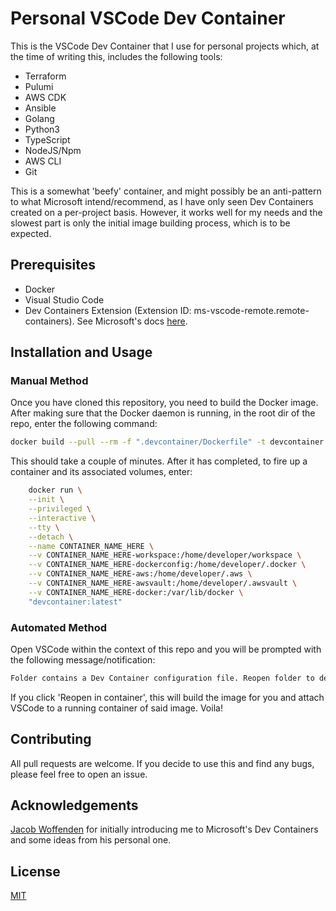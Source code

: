 # Personal VSCode Dev Container
This is the VSCode Dev Container that I use for personal projects which, at the time of writing this, includes the following tools:

* Terraform
* Pulumi
* AWS CDK
* Ansible
* Golang
* Python3
* TypeScript
* NodeJS/Npm   
* AWS CLI 
* Git

This is a somewhat 'beefy' container, and might possibly be an anti-pattern to what Microsoft intend/recommend, as I have only seen Dev Containers created on a per-project basis. However, it works well for my needs and the slowest part is only the initial image building process, which is to be expected.

## Prerequisites 
* Docker
* Visual Studio Code
* Dev Containers Extension (Extension ID: ms-vscode-remote.remote-containers). See Microsoft's docs [here](https://code.visualstudio.com/docs/devcontainers/containers).

## Installation and Usage
### Manual Method
Once you have cloned this repository, you need to build the Docker image. After making sure that the Docker daemon is running, in the root dir of the repo, enter the following command:

```bash
docker build --pull --rm -f ".devcontainer/Dockerfile" -t devcontainer:latest ".devcontainer"
```

This should take a couple of minutes. After it has completed, to fire up a container and its associated volumes, enter:
```bash
    docker run \
    --init \
    --privileged \
    --interactive \
    --tty \
    --detach \
    --name CONTAINER_NAME_HERE \
    --v CONTAINER_NAME_HERE-workspace:/home/developer/workspace \
    --v CONTAINER_NAME_HERE-dockerconfig:/home/developer/.docker \
    --v CONTAINER_NAME_HERE-aws:/home/developer/.aws \
    --v CONTAINER_NAME_HERE-awsvault:/home/developer/.awsvault \
    --v CONTAINER_NAME_HERE-docker:/var/lib/docker \
    "devcontainer:latest" 
```

### Automated Method
Open VSCode within the context of this repo and you will be prompted with the following message/notification: 

```bash
Folder contains a Dev Container configuration file. Reopen folder to develop in a container (learn more).
```

If you click 'Reopen in container', this will build the image for you and attach VSCode to a running container of said image. Voila!

## Contributing
All pull requests are welcome. If you decide to use this and find any bugs, please feel free to open an issue.

## Acknowledgements
[Jacob Woffenden](https://github.com/jacobwoffenden) for initially introducing me to Microsoft's Dev Containers and some ideas from his personal one.

## License
[MIT](https://choosealicense.com/licenses/mit/)